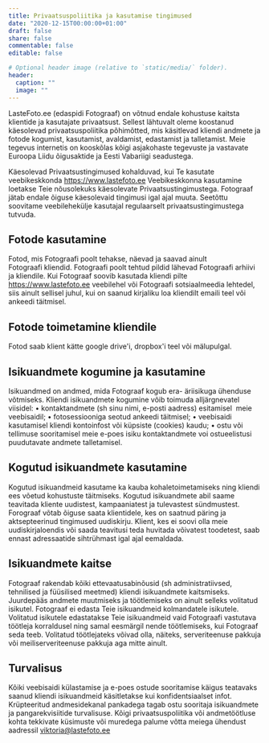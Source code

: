 ```yaml
---
title: Privaatsuspoliitika ja kasutamise tingimused
date: "2020-12-15T00:00:00+01:00"
draft: false
share: false
commentable: false
editable: false

# Optional header image (relative to `static/media/` folder).
header:
  caption: ""
  image: ""
---
```

LasteFoto.ee (edaspidi Fotograaf) on võtnud endale kohustuse kaitsta klientide ja kasutajate privaatsust. Sellest lähtuvalt oleme koostanud käesolevad privaatsuspoliitika põhimõtted, mis käsitlevad kliendi andmete ja fotode kogumist, kasutamist, avaldamist, edastamist ja talletamist. Meie tegevus internetis on kooskõlas kõigi asjakohaste tegevuste ja vastavate Euroopa Liidu õigusaktide ja Eesti Vabariigi seadustega.

Käesolevad Privaatsustingimused kohalduvad, kui Te kasutate veebikeskkonda https://www.lastefoto.ee Veebikeskkonna kasutamine loetakse Teie nõusolekuks käesolevate Privaatsustingimustega.
Fotograaf jätab endale õiguse käesolevaid tingimusi igal ajal muuta. Seetõttu soovitame veebilehekülje kasutajal regulaarselt privaatsustingimustega tutvuda.

## Fotode kasutamine

Fotod, mis Fotograafi poolt tehakse, näevad ja saavad ainult Fotograafi kliendid. Fotograafi poolt tehtud pildid lähevad Fotograafi arhiivi ja kliendile.
Kui Fotograaf soovib kasutada kliendi pilte https://www.lastefoto.ee veebilehel või Fotograafi sotsiaalmeedia lehtedel, siis ainult sellisel juhul, kui on saanud kirjaliku loa kliendilt emaili teel või ankeedi täitmisel.

## Fotode toimetamine kliendile
Fotod saab klient kätte google drive'i, dropbox'i teel või mälupulgal.

## Isikuandmete kogumine ja kasutamine
Isikuandmed on andmed, mida Fotograaf kogub era- äriisikuga ühenduse võtmiseks.
Kliendi isikuandmete kogumine võib toimuda alljärgnevatel viisidel:
• kontaktandmete (sh sinu nimi, e-posti aadress) esitamisel  meie veebisaidil;
• fotosessiooniga seotud ankeedi täitmisel;
• veebisaidi kasutamisel kliendi kontoinfost või küpsiste (cookies) kaudu;
• ostu või tellimuse sooritamisel meie e-poes isiku kontaktandmete voi ostueelistusi puudutavate andmete talletamisel.

## Kogutud isikuandmete kasutamine
Kogutud isikuandmeid kasutame ka kauba kohaletoimetamiseks ning kliendi ees võetud kohustuste täitmiseks.
Kogutud isikuandmete abil saame teavitada kliente uudistest, kampaaniatest ja tulevastest sündmustest. Forograaf võtab õiguse saata klientidele, kes on saatnud päring ja aktsepteerinud tingimused uudiskirju. Klient, kes ei soovi olla meie uudiskirjaloendis või saada teavitusi teda huvitada võivatest toodetest, saab ennast adressaatide sihtrühmast igal ajal eemaldada.

## Isikuandmete kaitse
Fotograaf rakendab kõiki ettevaatusabinõusid (sh administratiivsed, tehnilised ja füüsilised meetmed) kliendi isikuandmete kaitsmiseks. Juurdepääs andmete muutmiseks ja töötlemiseks on ainult selleks volitatud isikutel.
Fotograaf ei edasta Teie isikuandmeid kolmandatele isikutele. Volitatud isikutele edastatakse Teie isikuandmeid vaid Fotograafi vastutava töötleja korraldusel ning samal eesmärgil nende töötlemiseks, kui Fotograaf seda teeb. Volitatud töötlejateks võivad olla, näiteks, serveriteenuse pakkuja või meiliserveriteenuse pakkuja aga mitte ainult.

## Turvalisus

Kõiki veebisaidi külastamise ja e-poes ostude sooritamise käigus teatavaks saanud kliendi isikuandmeid käsitletakse kui konfidentsiaalset infot. Krüpteeritud andmesidekanal pankadega tagab ostu sooritaja isikuandmete ja pangarekvisiitide turvalisuse.
Kõigi privaatsuspoliitika või andmetöötluse kohta tekkivate küsimuste või muredega palume võtta meiega ühendust aadressil viktoria@lastefoto.ee

